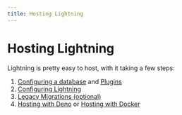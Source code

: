 ```yaml
---
title: Hosting Lightning
---
```


# Hosting Lightning

Lightning is pretty easy to host, with it taking a few steps:

1. [Configuring a database](./database) and [Plugins](./plugins)
2. [Configuring Lightning](./configuration)
3. [Legacy Migrations (optional)](./legacy-migrations)
4. [Hosting with Deno](./deno) or [Hosting with Docker](./docker)
